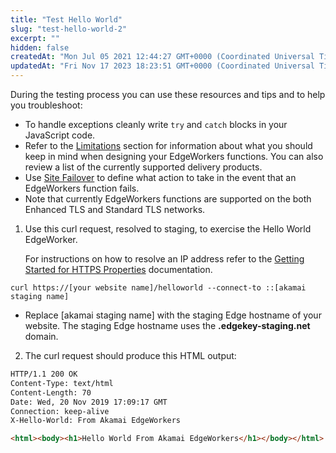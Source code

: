 ```yaml
---
title: "Test Hello World"
slug: "test-hello-world-2"
excerpt: ""
hidden: false
createdAt: "Mon Jul 05 2021 12:44:27 GMT+0000 (Coordinated Universal Time)"
updatedAt: "Fri Nov 17 2023 18:23:51 GMT+0000 (Coordinated Universal Time)"
---
```

During the testing process you can use these resources and tips and to help you troubleshoot:

- To handle exceptions cleanly write `try` and `catch` blocks in your JavaScript code. 
- Refer to the [Limitations](limitations.md) section for information about what you should keep in mind when designing your EdgeWorkers functions. You can also review a list of the currently supported delivery products.
- Use [Site Failover](site-failover.md)  to define what action to take in the event that an EdgeWorkers function fails.
- Note that currently EdgeWorkers functions are supported on the both Enhanced TLS and Standard TLS networks. 

1. Use this curl request, resolved to staging, to exercise the Hello World EdgeWorker.

   For instructions on how to resolve an IP address refer to the [Getting Started for HTTPS Properties](https://techdocs.akamai.com/property-mgr/docs/serve-content-over-https) documentation.

```curl
curl https://[your website name]/helloworld --connect-to ::[akamai staging name]
```

- Replace [akamai staging name] with the staging Edge hostname of your website. The staging Edge hostname uses the **.edgekey-staging.net** domain.

2. The curl request should produce this HTML output:

```html
HTTP/1.1 200 OK
Content-Type: text/html
Content-Length: 70
Date: Wed, 20 Nov 2019 17:09:17 GMT
Connection: keep-alive
X-Hello-World: From Akamai EdgeWorkers

<html><body><h1>Hello World From Akamai EdgeWorkers</h1></body></html>
```
